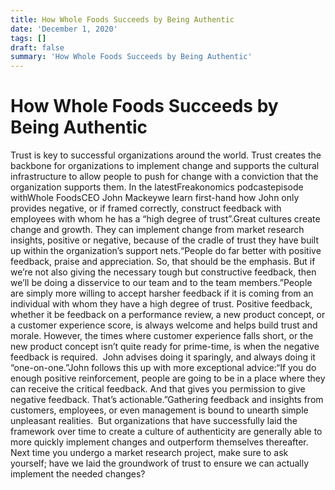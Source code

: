```yaml
---
title: How Whole Foods Succeeds by Being Authentic
date: 'December 1, 2020'
tags: []
draft: false
summary: 'How Whole Foods Succeeds by Being Authentic'
---
```


# How Whole Foods Succeeds by Being Authentic

Trust is key to successful organizations around the world. Trust creates the backbone for organizations to implement change and supports the cultural infrastructure to allow people to push for change with a conviction that the organization supports them. In the latestFreakonomics podcastepisode withWhole FoodsCEO John Mackeywe learn first-hand how John only provides negative, or if framed correctly, construct feedback with employees with whom he has a “high degree of trust”.Great cultures create change and growth. They can implement change from market research insights, positive or negative, because of the cradle of trust they have built up within the organization’s support nets.“People do far better with positive feedback, praise and appreciation. So, that should be the emphasis. But if we’re not also giving the necessary tough but constructive feedback, then we’ll be doing a disservice to our team and to the team members.”People are simply more willing to accept harsher feedback if it is coming from an individual with whom they have a high degree of trust. Positive feedback, whether it be feedback on a performance review, a new product concept, or a customer experience score, is always welcome and helps build trust and morale. However, the times where customer experience falls short, or the new product concept isn’t quite ready for prime-time, is when the negative feedback is required.  John advises doing it sparingly, and always doing it “one-on-one.”John follows this up with more exceptional advice:“If you do enough positive reinforcement, people are going to be in a place where they can receive the critical feedback. And that gives you permission to give negative feedback. That’s actionable.”Gathering feedback and insights from customers, employees, or even management is bound to unearth simple unpleasant realities.  But organizations that have successfully laid the framework over time to create a culture of authenticity are generally able to more quickly implement changes and outperform themselves thereafter. Next time you undergo a market research project, make sure to ask yourself; have we laid the groundwork of trust to ensure we can actually implement the needed changes?
